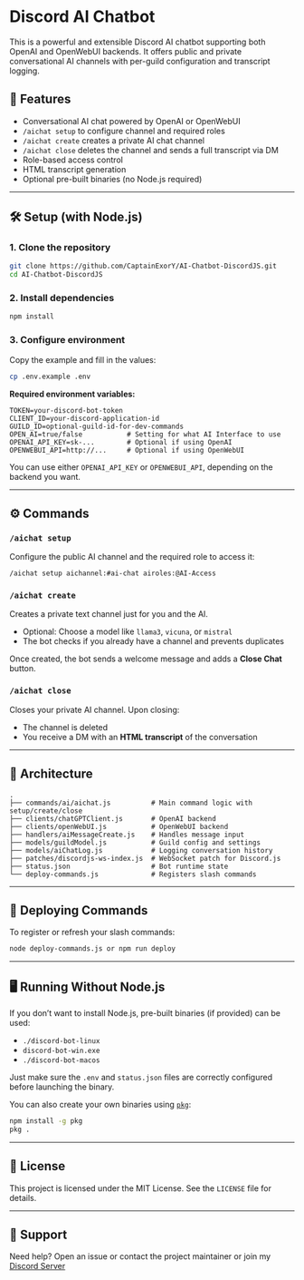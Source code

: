 
# Discord AI Chatbot

This is a powerful and extensible Discord AI chatbot supporting both OpenAI and OpenWebUI backends. It offers public and private conversational AI channels with per-guild configuration and transcript logging.

## 🧠 Features

* Conversational AI chat powered by OpenAI or OpenWebUI
* `/aichat setup` to configure channel and required roles
* `/aichat create` creates a private AI chat channel
* `/aichat close` deletes the channel and sends a full transcript via DM
* Role-based access control
* HTML transcript generation
* Optional pre-built binaries (no Node.js required)

---

## 🛠 Setup (with Node.js)

### 1. Clone the repository

```bash
git clone https://github.com/CaptainExorY/AI-Chatbot-DiscordJS.git
cd AI-Chatbot-DiscordJS
```

### 2. Install dependencies

```bash
npm install
```

### 3. Configure environment

Copy the example and fill in the values:

```bash
cp .env.example .env
```

**Required environment variables:**

```env
TOKEN=your-discord-bot-token
CLIENT_ID=your-discord-application-id
GUILD_ID=optional-guild-id-for-dev-commands
OPEN_AI=true/false           # Setting for what AI Interface to use
OPENAI_API_KEY=sk-...        # Optional if using OpenAI
OPENWEBUI_API=http://...     # Optional if using OpenWebUI
```

You can use either `OPENAI_API_KEY` or `OPENWEBUI_API`, depending on the backend you want.

---

## ⚙️ Commands

### `/aichat setup`

Configure the public AI channel and the required role to access it:

```bash
/aichat setup aichannel:#ai-chat airoles:@AI-Access
```

### `/aichat create`

Creates a private text channel just for you and the AI.

* Optional: Choose a model like `llama3`, `vicuna`, or `mistral`
* The bot checks if you already have a channel and prevents duplicates

Once created, the bot sends a welcome message and adds a **Close Chat** button.

### `/aichat close`

Closes your private AI channel. Upon closing:

* The channel is deleted
* You receive a DM with an **HTML transcript** of the conversation

---

## 🧩 Architecture

```
.
├── commands/ai/aichat.js          # Main command logic with setup/create/close
├── clients/chatGPTClient.js       # OpenAI backend
├── clients/openWebUI.js           # OpenWebUI backend
├── handlers/aiMessageCreate.js    # Handles message input
├── models/guildModel.js           # Guild config and settings
├── models/aiChatLog.js            # Logging conversation history
├── patches/discordjs-ws-index.js  # WebSocket patch for Discord.js
├── status.json                    # Bot runtime state
└── deploy-commands.js             # Registers slash commands
```

---

## 🚀 Deploying Commands

To register or refresh your slash commands:

```bash
node deploy-commands.js or npm run deploy
```

---

## 🖥️ Running Without Node.js

If you don’t want to install Node.js, pre-built binaries (if provided) can be used:

* `./discord-bot-linux`
* `discord-bot-win.exe`
* `./discord-bot-macos`

Just make sure the `.env` and `status.json` files are correctly configured before launching the binary.

You can also create your own binaries using [`pkg`](https://github.com/vercel/pkg):

```bash
npm install -g pkg
pkg .
```

---

## 📄 License

This project is licensed under the MIT License. See the `LICENSE` file for details.

---

## 🙋 Support

Need help? Open an issue or contact the project maintainer or join my [Discord Server](https://discord.gg/GSXHksYbhG)

